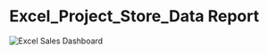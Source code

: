 # Excel_Project_Store_Data Report

![Excel Sales Dashboard](https://github.com/kiranmundhe/Excel_Project_Store_Data/assets/133971186/0cbe302f-ccaa-4ac8-9f5a-85b35903446d)
